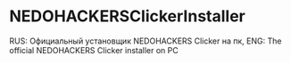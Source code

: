 # NEDOHACKERSClickerInstaller
RUS: Официальный установщик NEDOHACKERS Clicker на пк, ENG: The official NEDOHACKERS Clicker installer on PC
